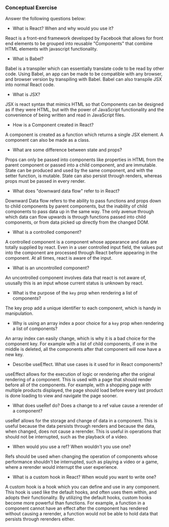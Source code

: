 ### Conceptual Exercise

Answer the following questions below:

- What is React? When and why would you use it?

React is a front-end framework developed by Facebook that allows for front end elements to be grouped into reusable "Components" that combine HTML elements with javascript functionality.

- What is Babel?

Babel is a transpiler which can essentially translate code to be read by other code. Using Babel, an app can be made to be compatible with any browser, and browser version by transpiling with Babel. Babel can also transpile JSX into normal React code.

- What is JSX?

JSX is react syntax that mimics HTML so that Components can be designed as if they were HTML, but with the power of JavaScript functionality and the convenience of being written and read in JavaScript files.

- How is a Component created in React?

A component is created as a function which returns a single JSX element. A component can also be made as a class.

- What are some difference between state and props?

Props can only be passed into components like properties in HTML from the parent component or passed into a child component, and are immutable. State can be produced and used by the same component, and with the setter function, is mutable. State can also persist through renders, whereas props must be passed in every render. 

- What does "downward data flow" refer to in React?

Downward Data flow refers to the ability to pass functions and props down to child components by parent components, but the inability of child components to pass data up in the same way. The only avenue through which data can flow upwards is through functions passed into child components, or from data picked up directly from the changed DOM.

- What is a controlled component?

A controlled component is a component whose appearance and data are totally supplied by react. Even in a user controlled input field, the values put into the component are processed through React before appearing in the component. At all times, react is aware of the input.

- What is an uncontrolled component?

An uncontrolled component involves data that react is not aware of, ususally this is an input whose current status is unknown by react. 

- What is the purpose of the `key` prop when rendering a list of components?

The key prop add a unique identifier to each component, which is handy in manipulation. 

- Why is using an array index a poor choice for a `key` prop when rendering a list of components?

An array index can easily change, which is why it is a bad choice for the component key. For example with a list of child components, if one in the middle is deleted, all the components after that component will now have a new key. 

- Describe useEffect.  What use cases is it used for in React components?

useEffect allows for the execution of logic or rendering after the original rendering of a component. This is used with a page that should render before all of the components. For example, with a shopping page with multiple products displayed, the page should load before every last product is done loading to view and navigate the page sooner. 

- What does useRef do?  Does a change to a ref value cause a rerender of a component?

useRef allows for the storage and change of data in a component. This is useful because the data persists through renders and because the data, when changed, does not cause a rerender. This is useful in operations that should not be interrupted, such as the playback of a video.

- When would you use a ref? When wouldn't you use one?

Refs should be used when changing the operation of components whose performance shouldn't be interrupted, such as playing a video or a game, where a rerender would interrupt the user experience. 

- What is a custom hook in React? When would you want to write one?

A custom hook is a hook which you can define and use in any component. This hook is used like the default hooks, and often uses them within, and adopts their functionality. By utilizing the default hooks, custom hooks become more powerful than functions. For example, a function in a component cannot have an effect after the component has rendered without causing a rerender, a function would not be able to hold data that persists through rerenders either. 